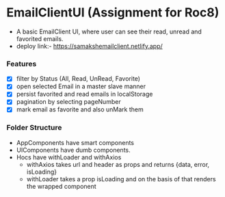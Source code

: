 # EmailClientUI (Assignment for Roc8)
 - A basic EmailClient UI, where user can see their read, unread and favorited emails.
 - deploy link:- https://samakshemailclient.netlify.app/
 
 ### Features 
  - [x] filter by Status (All, Read, UnRead, Favorite)
  - [x] open selected Email in a master slave manner
  - [x] persist favorited and read emails in localStorage
  - [x] pagination by selecting pageNumber
  - [x] mark email as favorite and also unMark them
  
 ### Folder Structure
 - AppComponents have smart components
 - UIComponents have dumb components.
 - Hocs have withLoader and withAxios
   - withAxios takes url and header as props and returns {data, error, isLoading}
   - withLoader takes a prop isLoading and on the basis of that renders the wrapped component
   
  
